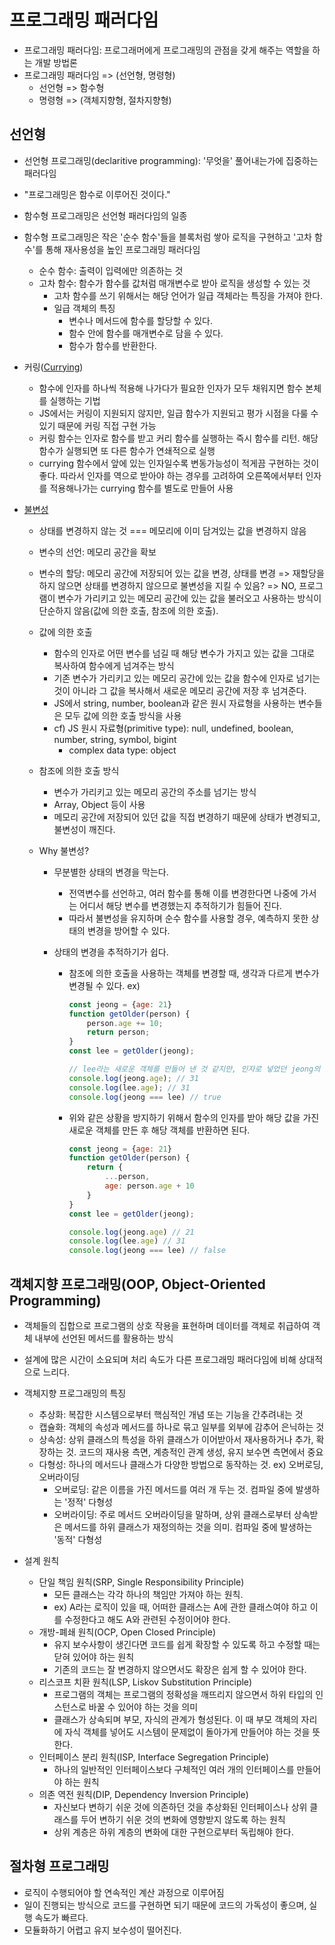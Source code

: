 # 프로그래밍 패러다임

- 프로그래밍 패러다임: 프로그래머에게 프로그래밍의 관점을 갖게 해주는 역할을 하는 개발 방법론
- 프로그래밍 패러다임 => (선언형, 명령형)
  - 선언형 => 함수형
  - 명령형 => (객체지향형, 절차지향형)

## 선언형

- 선언형 프로그래밍(declaritive programming): '무엇을' 풀어내는가에 집중하는 패러다임
- "프로그래밍은 함수로 이루어진 것이다."
- 함수형 프로그래밍은 선언형 패러다임의 일종
- 함수형 프로그래밍은 작은 '순수 함수'들을 블록처럼 쌓아 로직을 구현하고 '고차 함수'를 통해 재사용성을 높인 프로그래밍 패러다임
  - 순수 함수: 출력이 입력에만 의존하는 것
  - 고차 함수: 함수가 함수를 값처럼 매개변수로 받아 로직을 생성할 수 있는 것
    - 고차 함수를 쓰기 위해서는 해당 언어가 일급 객체라는 특징을 가져야 한다.
    - 일급 객체의 특징
      - 변수나 메서드에 함수를 할당할 수 있다.
      - 함수 안에 함수를 매개변수로 담을 수 있다.
      - 함수가 함수를 반환한다.
- 커링([Currying](https://velog.io/@dami/CSFunctional-Programming-%ED%95%A8%EC%88%98%ED%98%95-%ED%94%84%EB%A1%9C%EA%B7%B8%EB%9E%98%EB%B0%8D-%EC%BB%A4%EB%A7%81Currying))
  - 함수에 인자를 하나씩 적용해 나가다가 필요한 인자가 모두 채워지면 함수 본체를 실행하는 기법
  - JS에서는 커링이 지원되지 않지만, 일급 함수가 지원되고 평가 시점을 다룰 수 있기 때문에 커링 직접 구현 가능
  - 커링 함수는 인자로 함수를 받고 커리 함수를 실행하는 즉시 함수를 리턴. 해당 함수가 실행되면 또 다른 함수가 연쇄적으로 실행
  - currying 함수에서 앞에 있는 인자일수록 변동가능성이 적게끔 구현하는 것이 좋다. 따라서 인자를 역으로 받아야 하는 경우를 고려하여 오른쪽에서부터 인자를 적용해나가는 currying 함수를 별도로 만들어 사용

- [불변성](https://evan-moon.github.io/2020/01/05/what-is-immutable/)

  - 상태를 변경하지 않는 것 === 메모리에 이미 담겨있는 값을 변경하지 않음

  - 변수의 선언: 메모리 공간을 확보

  - 변수의 할당: 메모리 공간에 저장되어 있는 값을 변경, 상태를 변경 => 재할당을 하지 않으면 상태를 변경하지 않으므로 불변성을 지킬 수 있음? => NO, 프로그램이 변수가 가리키고 있는 메모리 공간에 있는 값을 불러오고 사용하는 방식이 단순하지 않음(값에 의한 호출, 참조에 의한 호출).

  - 값에 의한 호출

    - 함수의 인자로 어떤 변수를 넘길 때 해당 변수가 가지고 있는 값을 그대로 복사하여 함수에게 넘겨주는 방식
    - 기존 변수가 가리키고  있는 메모리 공간에 있는 값을 함수에 인자로 넘기는 것이 아니라 그 값을 복사해서 새로운 메모리 공간에 저장 후 넘겨준다.
    - JS에서 string, number, boolean과 같은 원시 자료형을 사용하는 변수들은 모두 값에 의한 호출 방식을 사용
    - cf) JS 원시 자료형(primitive type): null, undefined, boolean, number, string, symbol, bigint
      - complex data type: object

  - 참조에 의한 호출 방식

    - 변수가 가리키고 있는 메모리 공간의 주소를 넘기는 방식
    - Array, Object 등이 사용
    - 메모리 공간에 저장되어 있던 값을 직접 변경하기 때문에 상태가 변경되고, 불변성이 깨진다.

  - Why 불변성?

    - 무분별한 상태의 변경을 막는다.

      - 전역변수를 선언하고, 여러 함수를 통해 이를 변경한다면 나중에 가서는 어디서 해당 변수를 변경했는지 추적하기가 힘들어 진다.
      - 따라서 불변성을 유지하며 순수 함수를 사용할 경우, 예측하지 못한 상태의 변경을 방어할 수 있다.

    - 상태의 변경을 추적하기가 쉽다.

      - 참조에 의한 호출을 사용하는 객체를 변경할 때, 생각과 다르게 변수가 변경될 수 있다. ex) 

        ```js
        const jeong = {age: 21}
        function getOlder(person) {
        	person.age += 10;
        	return person;	
        }
        const lee = getOlder(jeong);
        
        // lee라는 새로운 객체를 만들어 낸 것 같지만, 인자로 넣었던 jeong의 값도 변했다.
        console.log(jeong.age); // 31
        console.log(lee.age); // 31
        console.log(jeong === lee) // true
        ```

      - 위와 같은 상황을 방지하기 위해서 함수의 인자를 받아 해당 값을 가진 새로운 객체를 만든 후 해당 객체를 반환하면 된다.

        ```js
        const jeong = {age: 21}
        function getOlder(person) {
        	return {
                ...person,
                age: person.age + 10
            }
        }
        const lee = getOlder(jeong);
        
        console.log(jeong.age) // 21
        console.log(lee.age) // 31
        console.log(jeong === lee) // false
        ```

## 객체지향 프로그래밍(OOP, Object-Oriented Programming)

- 객체들의  집합으로 프로그램의 상호 작용을 표현하며 데이터를 객체로 취급하여 객체 내부에 선언된 메서드를 활용하는 방식
- 설계에 많은 시간이 소요되며 처리 속도가 다른 프로그래밍 패러다임에 비해 상대적으로 느리다.
- 객체지향 프로그래밍의 특징
  - 추상화: 복잡한 시스템으로부터 핵심적인 개념 또는 기능을 간추려내는 것
  - 캡슐화: 객체의 속성과 메서드를 하나로 묶고 일부를 외부에 감추어 은닉하는 것
  - 상속성: 상위 클래스의 특성을 하위 클래스가 이어받아서 재사용하거나 추가, 확장하는 것. 코드의 재사용 측면, 계층적인 관계 생성, 유지 보수면 측면에서 중요
  - 다형성: 하나의 메서드나 클래스가 다양한 방법으로 동작하는 것. ex) 오버로딩, 오버라이딩
    - 오버로딩: 같은 이름을 가진 메서드를 여러 개 두는 것. 컴파일 중에 발생하는 '정적' 다형성
    - 오버라이딩: 주로 메서드 오버라이딩을 말하며, 상위 클래스로부터 상속받은 메서드를 하위 클래스가 재정의하는 것을 의미. 컴파일 중에 발생하는 '동적' 다형성

- 설계 원칙
  - 단일 책임 원칙(SRP, Single Responsibility Principle)
    - 모든 클래스는 각각 하나의 책임만 가져야 하는 원칙. 
    - ex) A라는 로직이 있을 때, 어떠한 클래스는 A에 관한 클래스여야 하고 이를 수정한다고 해도 A와 관련된 수정이어야 한다.
  - 개방-폐쇄 원칙(OCP, Open Closed Principle)
    - 유지 보수사항이 생긴다면 코드를 쉽게 확장할 수 있도록 하고 수정할 때는 닫혀 있어야 하는 원칙
    - 기존의 코드는 잘 변경하지 않으면서도 확장은 쉽게 할 수 있어야 한다.
  - 리스코프 치환 원칙(LSP, Liskov Substitution Principle)
    - 프로그램의 객체는 프로그램의 정확성을 깨뜨리지 않으면서 하위 타입의 인스턴스로 바꿀 수 있어야 하는 것을 의미
    - 클래스가 상속되며 부모, 자식의 관계가 형성된다. 이 때 부모 객체의 자리에 자식 객체를 넣어도 시스템이 문제없이 돌아가게 만들어야 하는 것을 뜻한다.
  - 인터페이스 분리 원칙(ISP, Interface Segregation Principle)
    - 하나의 일반적인 인터페이스보다 구체적인 여러 개의 인터페이스를 만들어야 하는 원칙
  - 의존 역전 원칙(DIP, Dependency Inversion Principle)
    - 자신보다 변하기 쉬운 것에 의존하던 것을 추상화된 인터페이스나 상위 클래스를 두어 변하기 쉬운 것의 변화에 영향받지 않도록 하는 원칙
    - 상위 계층은 하위 계층의 변화에 대한 구현으로부터 독립해야 한다.

## 절차형 프로그래밍

- 로직이 수행되어야 할 연속적인 계산 과정으로 이루어짐
- 일이 진행되는 방식으로 코드를 구현하면 되기 때문에 코드의 가독성이 좋으며, 실행 속도가 빠르다.
- 모듈화하기 어렵고 유지 보수성이 떨어진다.